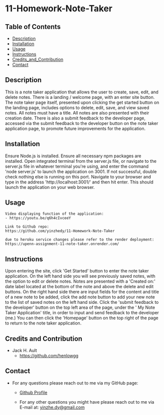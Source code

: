 # 11-Homework-Note-Taker

## Table of Contents

- [Description](#description)
- [Installation](#installation)
- [Usage](#usage)
- [Instructions](#instructions)
- [Credits_and_Contribution](#Credits_and_Contribution)
- [Contact](#contact)

## Description

  This is a note taker application that allows the user to create, save, edit, and delete notes. There is a landing / welcome page, with an enter site button. The note taker page itself, presented upon clicking the get started button on the landing page, includes options to delete, edit, save, and view saved notes. All notes must have a title. All notes are also presented with their creation date. There is also a submit feedback to the developer page, accessed via the submit feedback to the developer button on the note taker application page, to promote future improvements for the application. 


## Installation

  Ensure Node.js is installed. Ensure all necessary npm packages are installed. Open integrated terminal from the server.js file, or navigate to the server.js file in whatever terminal you're using, and enter the command 'node server.js' to launch the application on 3001. If not successful, double check nothing else is running on this port. Navigate to your browser and type in the address 'http://localhost:3001/' and then hit enter. This should launch the application on your web browser.

## Usage
    Video displaying function of the application:
    - https://youtu.be/q6h4cIvceeY

    Link to Github repo:
    https://github.com/yinzhedy/11-Homework-Note-Taker

    due to heroku service changes please refer to the render deployment:
    https://upenn-assignment-11-note-taker.onrender.com/

## Instructions

  Upon entering the site, click 'Get Started' button to enter the note taker application. On the left hand side you will see previously saved notes, with the option to edit or delete notes. Notes are presented with a 'Created on:' date label located at the bottom of the note and above the delete and edit buttons. On the right hand side there are input fields for the content and title of a new note to be added, click the add note button to add your new note to the list of saved notes on the left hand side. Click the 'submit feedback to the developer' button on the top left area of the page, under the ' My Note Taker Application' title, in order to input and send feedback to the developer (me.) You can then click the 'Homepage' button on the top right of the page to return to the note taker application.


## Credits and Contribution

 - Jack H. Ault
    - https://github.com/henlowgg


## Contact

 - For any questions please reach out to me via my GitHub page:

    - [Github Profile](https://github.com/yinzhedy)

    - For any other questions you might have please reach out to me via E-mail at: yinzhe.dy@gmail.com